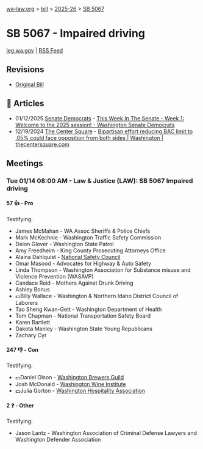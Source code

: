 [wa-law.org](/) > [bill](/bill/) > [2025-26](/bill/2025-26/) > [SB 5067](/bill/2025-26/sb/5067/)

# SB 5067 - Impaired driving
[leg.wa.gov](https://app.leg.wa.gov/billsummary?BillNumber=5067&Year=2025&Initiative=false) | [RSS Feed](./rss.xml)

## Revisions
* [Original Bill](1/)

## 📰 Articles
* 01/12/2025 [Senate Democrats](/org/senate_democrats/) - [This Week In The Senate - Week 1: Welcome to the 2025 session! - Washington Senate Democrats](https://senatedemocrats.wa.gov/blog/2025/01/12/this-week-in-the-senate-week-1-welcome-to-the-2025-session/#:~:text=Senate%20Bill%205067)
* 12/19/2024 [The Center Square](/org/the_center_square/) - [Bipartisan effort reducing BAC limit to .05% could face opposition from both sides | Washington | thecentersquare.com](https://www.thecentersquare.com/washington/article_5743f656-be4f-11ef-8e62-f748d7706995.html#:~:text=Senate%20Bill%205067)

## Meetings
### Tue 01/14 08:00 AM - Law & Justice (LAW): SB 5067 Impaired driving
#### 57 👍 - Pro
Testifying:
* James McMahan - WA Assoc Sheriffs & Police Chiefs
* Mark McKechnie - Washington Traffic Safety Commission
* Deion Glover - Washington State Patrol
* Amy Freedheim - King County Prosecuting Attorneys Office
* Alaina Dahlquist - [National Safety Council](/org/national_safety_council/)
* Omar Masood - Advocates for Highway & Auto Safety
* Linda Thompson - Washington Association for Substance misuse and Violence Prevention (WASAVP)
* Candace Reid - Mothers Against Drunk Driving
* Ashley Bonus
* 💵Billy Wallace - Washington & Northern Idaho District Council of Laborers
* Tao Sheng Kwan-Gett - Washington Department of Health
* Tom Chapman - National Transportation Safety Board
* Karen Bartlett
* Dakota Manley - Washington State Young Republicans
* Zachary Cyr

#### 247 👎 - Con
Testifying:
* 💵Daniel Olson - [Washington Brewers Guild](/org/washington_brewers_guild/)
* Josh McDonald - [Washington Wine Institute](/org/washington_wine_institute/)
* 💵Julia Gorton - [Washington Hospitality Association](/org/washington_hospitality_association/)

#### 2 ❓ - Other
Testifying:
* Jason Lantz - Washington Association of Criminal Defense Lawyers and Washington Defender Association
